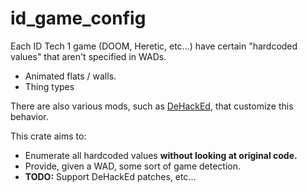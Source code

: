 id_game_config
===

Each ID Tech 1 game (DOOM, Heretic, etc...) have certain "hardcoded values"
that aren't specified in WADs.

- Animated flats / walls.
- Thing types

There are also various mods, such as [DeHackEd](https://doomwiki.org/wiki/DeHackEd#DEHACKED_lump), that customize this behavior.

This crate aims to:
- Enumerate all hardcoded values **without looking at original code.**
- Provide, given a WAD, some sort of game detection.
- **TODO:** Support DeHackEd patches, etc...